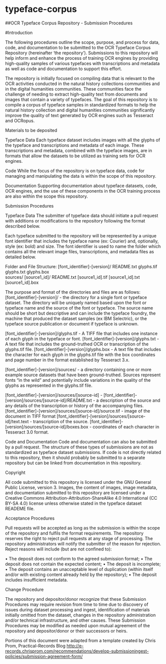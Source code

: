 typeface-corpus
===============

##OCR Typeface Corpus Repository - Submission Procedures

#Introduction

The following procedures outline the scope, purpose, and process for data, code, and documentation to be submitted to the OCR Typeface Corpus Repository (hereinafter ‘the repository’). Submissions to this repository will help inform and enhance the process of training OCR engines by providing high-quality samples of various typefaces with transcriptions and metadata as well as code and documentation to support this effort.

The repository is initially focused on compiling data that is relevant to the OCR activities conducted in the natural history collections communities and in the digital humanities communities. These communities face the challenge of needing to extract high-quality text from documents and images that contain a variety of typefaces. The goal of this repository is to compile a corpus of typeface samples in standardized formats to help the natural history collection and digital humanities communities significantly improve the quality of text generated by OCR engines such as Tesseract and OCRopus. 

Materials to be deposited

Typeface Data
Each typeface dataset includes images with all the glyphs of the typeface and transcriptions and metadata of each image. These transcriptions and metadata, combined with the typeface images, are in formats that allow the datasets to be utilized as training sets for OCR engines.

Code
While the focus of the repository is on typeface data, code for managing and manipulating the data is within the scope of this repository. 

Documentation
Supporting documentation about typeface datasets, code, OCR engines, and the use of these components in the OCR training process are also within the scope this repository.

Submission Procedures

Typeface Data
The submitter of typeface data should initiate a pull request with additions or modifications to the repository following the format described below. 

Each typeface submitted to the repository will be represented by a unique font identifier that includes the typeface name (ex: Courier) and, optionally, style (ex: bold) and size. The font identifier is used to name the folder which contains all the relevant image files, transcriptions, and metadata files as detailed below.

Folder and File Structure: 
[font_identifier]-[version]/
	README.txt
	glyphs.tif
	glyphs.txt
	glyphs.box	
	sources/
		[source1_id]/
			README.txt
			[source1_id].tif
			[source1_id].txt
			[source1_id].box

The purpose and format of the directories and files are as follows:
[font_identifier]-[version]/ - the directory for a single font or typeface dataset. The directory will be uniquely named based upon the font or typeface name and the source of the font or typeface. The source name should be short but descriptive and can include the typeface foundry, the machine that produced the dataset samples (ex IBM Selectric), or the typeface source publication or document if typeface is unknown.

[font_identifier]-[version]/glyphs.tif - A TIFF file that includes one instance of each glyph in the typeface or font.
[font_identifier]-[version]/glyphs.txt - A text file that includes the ground-truthed OCR or transcription of the glyphs.tif file.
[font_identifier]-[version]/glyphs.box - A text file that includes the character for each glyph in the glyphs.tif file with the box coordinates and page number in the format established by Tesseract 3.x.

[font_identifier]-[version]/sources/ - a directory containing one or more example source datasets that have been ground-truthed. Sources represent fonts “in the wild” and potentially include variations in the quality of the glyphs as represented in the glyphs.tif file.

[font_identifier]-[version]/sources/[source-id] - 
[font_identifier]-[version]/sources/[source-id]/README.txt - a description of the source and any details of the transcription or history of the accompanying files.
[font_identifier]-[version]/sources/[source-id]/source.tif - image of the document in TIFF format
[font_identifier]-[version]/sources/[source-id]/text.text - transcription of the source.
[font_identifier]-[version]/sources/[source-id]/boxes.box - coordinates of each character in Tesseract 3.0 format.

Code and Documentation
Code and documentation can also be submitted by a pull request. The structure of these types of submissions are not as standardized as typeface dataset submissions. If code is not directly related to this repository, then it should probably be submitted to a separate repository but can be linked from documentation in this repository.

Copyright

All code submitted to this repository is licensed under the GNU General Public License, version 3. Images, the content of images, image metadata, and documentation submitted to this repository are licensed under a Creative Commons Attribution-Attribution-ShareAlike 4.0 International (CC BY-SA 4.0) license unless otherwise stated in the typeface dataset READEME file.

Acceptance Procedures

Pull requests will be accepted as long as the submission is within the scope of the repository and fulfils the format requirements. The repository reserves the right to reject pull requests at any stage of processing. The repository administrators will notify the submitter of the reason for rejection.  Reject reasons will include (but are not confined to):

•	The deposit does not conform to the agreed submission format;
•	The deposit does not contain the expected content;
•	The deposit is incomplete;
•	The deposit contains an unacceptable level of duplication (within itself and/or with existing content already held by the repository);
•	The deposit includes insufficient metadata.  

Change Procedure

The repository and depositor/donor recognize that these Submission Procedures may require revision from time to time due to discovery of issues during dataset processing and ingest, identification of materials initially omitted from the dataset, changes in the repository administration and/or technical infrastructure, and other causes. These Submission Procedures may be modified as needed upon mutual agreement of the repository and depositor/donor or their successors or heirs.

Portions of this document were adapted from a template created by Chris Prom, Practical-Records Blog
http://e-records.chrisprom.com/recommendations/develop-submissioningest-policies/submission-agreement-form/

